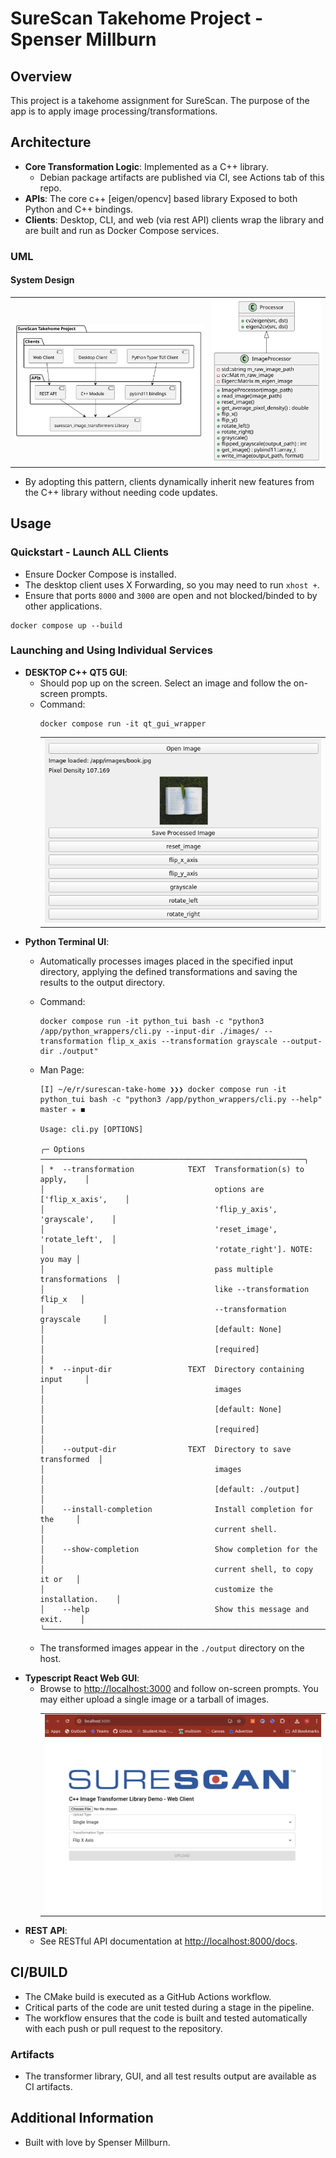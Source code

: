 # SureScan Takehome Project - Spenser Millburn

## Overview
This project is a takehome assignment for SureScan. The purpose of the app is to apply image processing/transformations.

## Architecture
- **Core Transformation Logic**: Implemented as a C++ library.
  - Debian package artifacts are published via CI, see Actions tab of this repo.
- **APIs**: The core c++ [eigen/opencv] based library Exposed to both Python and C++ bindings.
- **Clients**: Desktop, CLI, and web (via rest API) clients wrap the library and are built and run as Docker Compose services.

### UML
#### System Design
<table align="center">
  <tr>
    <td><img src="./docs/assets/Architecture.svg"></td>
    <td><img src="./docs/assets/ImageProcessor.svg"></td>
  </tr>
</table>

- By adopting this pattern, clients dynamically inherit new features from the C++ library without needing code updates.

## Usage

### Quickstart - Launch ALL Clients
- Ensure Docker Compose is installed.
- The desktop client uses X Forwarding, so you may need to run `xhost +`.
- Ensure that ports `8000` and `3000` are open and not blocked/binded to by other applications. 

```
docker compose up --build
```

### Launching and Using Individual Services
- **DESKTOP C++ QT5 GUI**:
  - Should pop up on the screen. Select an image and follow the on-screen prompts.
  - Command: 
    ```
    docker compose run -it qt_gui_wrapper
    ```
    <table align="center">
      <tr>
        <td><img src="./docs/assets/QT_GUI.png"></td>
      </tr>
    </table>
- **Python Terminal UI**:
  - Automatically processes images placed in the specified input directory, applying the defined transformations and saving the results to the output directory.
  - Command:
    ```shell
    docker compose run -it python_tui bash -c "python3 /app/python_wrappers/cli.py --input-dir ./images/ --transformation flip_x_axis --transformation grayscale --output-dir ./output"
    ```
  - Man Page:  
    ```
    [I] ~/e/r/surescan-take-home ❯❯❯ docker compose run -it python_tui bash -c "python3 /app/python_wrappers/cli.py --help"                          master ✭ ◼

    Usage: cli.py [OPTIONS]                                                                                                                                  
                                                                           
    ╭─ Options ───────────────────────────────────────────────────────────╮
    │ *  --transformation            TEXT  Transformation(s) to apply,    │
    │                                      options are ['flip_x_axis',    │
    │                                      'flip_y_axis', 'grayscale',    │
    │                                      'reset_image', 'rotate_left',  │
    │                                      'rotate_right']. NOTE: you may │
    │                                      pass multiple transformations  │
    │                                      like --transformation flip_x   │
    │                                      --transformation grayscale     │
    │                                      [default: None]                │
    │                                      [required]                     │
    │ *  --input-dir                 TEXT  Directory containing input     │
    │                                      images                         │
    │                                      [default: None]                │
    │                                      [required]                     │
    │    --output-dir                TEXT  Directory to save transformed  │
    │                                      images                         │
    │                                      [default: ./output]            │
    │    --install-completion              Install completion for the     │
    │                                      current shell.                 │
    │    --show-completion                 Show completion for the        │
    │                                      current shell, to copy it or   │
    │                                      customize the installation.    │
    │    --help                            Show this message and exit.    │
    ╰─────────────────────────────────────────────────────────────────────╯
    ```

  - The transformed images appear in the `./output` directory on the host.
- **Typescript React Web GUI**:
  - Browse to [http://localhost:3000](http://localhost:3000) and follow on-screen prompts. You may either upload a single image or a tarball of images.
    <table align="center">
      <tr>
        <td><img src="./docs/assets/webgui.png"></td>
      </tr>
    </table>
- **REST API**:
  - See RESTful API documentation at [http://localhost:8000/docs](http://localhost:8000/docs).

## CI/BUILD
- The CMake build is executed as a GitHub Actions workflow.
- Critical parts of the code are unit tested during a stage in the pipeline.
- The workflow ensures that the code is built and tested automatically with each push or pull request to the repository.

### Artifacts
- The transformer library, GUI, and all test results output are available as CI artifacts.

## Additional Information
- Built with love by Spenser Millburn.
